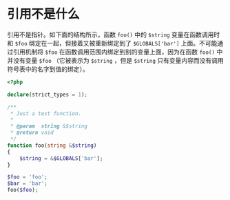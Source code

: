 # 引用不是什么

引用不是指针。如下面的结构所示，函数 `foo()` 中的 `$string` 变量在函数调用时和 `$foo` 绑定在一起，但接着又被重新绑定到了 `$GLOBALS['bar']` 上面。不可能通过引用机制将 `$foo` 在函数调用范围内绑定到别的变量上面，因为在函数 `foo()` 中并没有变量 `$foo` （它被表示为 `$string` ，但是 `$string` 只有变量内容而没有调用符号表中的名字到值的绑定）。

```php
<?php

declare(strict_types = 1);

/**
 * Just a test function.
 *
 * @param  string &$string
 * @return void
 */
function foo(string &$string)
{
    $string = &$GLOBALS['bar'];
}

$foo = 'foo';
$bar = 'bar';
foo($foo);

```


